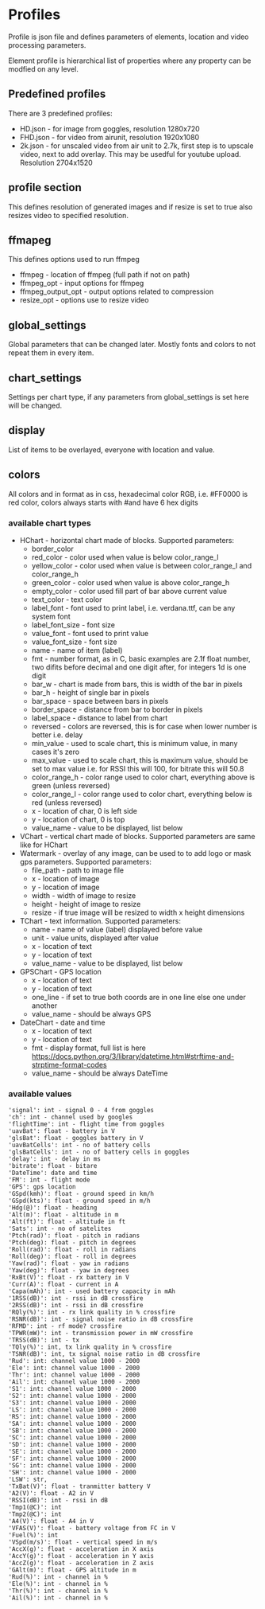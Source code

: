 # Profiles 
Profile is json file and defines parameters of elements, location and video processing parameters.

Element profile is hierarchical list of properties where any property can be modfied on any level.

## Predefined profiles
There are 3 predefined profiles:
* HD.json - for image from goggles, resolution 1280x720
* FHD.json - for video from airunit, resolution 1920x1080
* 2k.json - for unscaled video from air unit to 2.7k, first step is to upscale video, next to add overlay. This may be usedful for youtube upload. Resolution 2704x1520

## profile section
This defines resolution of generated images and if resize is set to true also resizes video to specified resolution.

## ffmapeg
This defines options used to run ffmpeg
* ffmpeg - location of ffmpeg (full path if not on path)
* ffmpeg_opt - input options for ffmpeg
* ffmpeg_output_opt - output options related to compression
* resize_opt - options use to resize video

## global_settings
Global parameters that can be changed later. Mostly fonts and colors to not repeat them in every item.

## chart_settings
Settings per chart type, if any parameters from global_settings is set here will be changed.

## display
List of items to be overlayed, everyone with location and value.

## colors
All colors and in format as in css, hexadecimal color RGB, i.e. #FF0000 is red color, colors always starts with #and have 6 hex digits

### available chart types
* HChart - horizontal chart made of blocks. Supported parameters:
    * border_color
    * red_color - color used when value is below color_range_l
    * yellow_color - color used when value is between color_range_l and color_range_h
    * green_color - color used when value is above color_range_h
    * empty_color - color used fill part of bar above current value
    * text_color - text color
    * label_font - font used to print label, i.e. verdana.ttf, can be any system font
    * label_font_size - font size 
    * value_font - font used to print value
    * value_font_size - font size
    * name - name of item (label)
    * fmt - number format, as in C, basic examples are 2.1f float number, two difits before decimal and one digit after, for integers 1d is one digit
    * bar_w - chart is made from bars, this is width of the bar in pixels
    * bar_h - height of single bar in pixels
    * bar_space - space between bars in pixels
    * border_space - distance from bar to border in pixels
    * label_space - distance to label from chart
    * reversed - colors are reversed, this is for case when lower number is better i.e. delay
    * min_value - used to scale chart, this is minimum value, in many cases it's zero
    * max_value - used to scale chart, this is maximum value, should be set to max value i.e. for RSSI this will 100, for bitrate this will 50.8
    * color_range_h - color range used to color chart, everything above is green (unless reversed)
    * color_range_l - color range used to color chart, everything below is red (unless reversed)
    * x - location of char, 0 is left side
    * y - location of chart, 0 is top
    * value_name - value to be displayed, list below
* VChart - vertical chart made of blocks. Supported parameters are same like for HChart
* Watermark - overlay of any image, can be used to to add logo or mask gps parameters. Supported parameters:
    * file_path - path to image file
    * x - location of image
    * y - location of image
    * width - width of image to resize
    * height - height of image to resize
    * resize - if true image will be resized to width x height dimensions
* TChart - text information. Supported parameters:
    * name - name of value (label) displayed before value
    * unit - value units, displayed after value
    * x - location of text
    * y - location of text
    * value_name - value to be displayed, list below
* GPSChart - GPS location
    * x - location of text
    * y - location of text
    * one_line - if set to true both coords are in one line else one under another
    * value_name - should be always GPS
* DateChart - date and time
    * x - location of text
    * y - location of text
    * fmt - display format, full list is here https://docs.python.org/3/library/datetime.html#strftime-and-strptime-format-codes
    * value_name - should be always DateTime

### available values
    'signal': int - signal 0 - 4 from goggles
    'ch': int - channel used by googles
    'flightTime': int - flight time from goggles
    'uavBat': float - battery in V
    'glsBat': float - goggles battery in V
    'uavBatCells': int - no of battery cells
    'glsBatCells': int - no of battery cells in goggles
    'delay': int - delay in ms
    'bitrate': float - bitare
    'DateTime': date and time
    'FM': int - flight mode
    'GPS': gps location
    'GSpd(kmh)': float - ground speed in km/h
    'GSpd(kts)': float - ground speed in m/h
    'Hdg(@)': float - heading
    'Alt(m)': float - altitude in m
    'Alt(ft)': float - altitude in ft
    'Sats': int - no of satelites
    'Ptch(rad)': float - pitch in radians
    'Ptch(deg): float - pitch in degrees
    'Roll(rad)': float - roll in radians
    'Roll(deg)': float - roll in degrees
    'Yaw(rad)': float - yaw in radians
    'Yaw(deg)': float - yaw in degrees
    'RxBt(V)': float - rx battery in V 
    'Curr(A)': float - current in A
    'Capa(mAh)': int - used battery capacity in mAh
    '1RSS(dB)': int - rssi in dB crossfire
    '2RSS(dB)': int - rssi in dB crossfire
    'RQly(%)': int - rx link quality in % crossfire
    'RSNR(dB)': int - signal noise ratio in dB crossfire
    'RFMD': int - rf mode? crossfire
    'TPWR(mW)': int - transmission power in mW crossfire
    'TRSS(dB)': int - tx
    'TQly(%)': int, tx link quality in % crossfire
    'TSNR(dB)': int, tx signal noise ratio in dB crossfire
    'Rud': int: channel value 1000 - 2000
    'Ele': int: channel value 1000 - 2000
    'Thr': int: channel value 1000 - 2000
    'Ail': int: channel value 1000 - 2000
    'S1': int: channel value 1000 - 2000
    'S2': int: channel value 1000 - 2000
    'S3': int: channel value 1000 - 2000
    'LS': int: channel value 1000 - 2000
    'RS': int: channel value 1000 - 2000
    'SA': int: channel value 1000 - 2000
    'SB': int: channel value 1000 - 2000
    'SC': int: channel value 1000 - 2000
    'SD': int: channel value 1000 - 2000
    'SE': int: channel value 1000 - 2000
    'SF': int: channel value 1000 - 2000
    'SG': int: channel value 1000 - 2000
    'SH': int: channel value 1000 - 2000
    'LSW': str,
    'TxBat(V)': float - tranmitter battery V
    'A2(V)': float - A2 in V
    'RSSI(dB)': int - rssi in dB
    'Tmp1(@C)': int
    'Tmp2(@C)': int
    'A4(V)': float - A4 in V
    'VFAS(V)': float - battery voltage from FC in V
    'Fuel(%)': int
    'VSpd(m/s)': float - vertical speed in m/s
    'AccX(g)': float - acceleration in X axis
    'AccY(g)': float - acceleration in Y axis
    'AccZ(g)': float - acceleration in Z axis
    'GAlt(m)': float - GPS altitude in m
    'Rud(%)': int - channel in %
    'Ele(%)': int - channel in %
    'Thr(%)': int - channel in %
    'Ail(%)': int - channel in %
